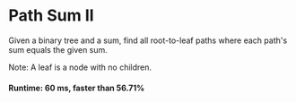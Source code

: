 # Path Sum II

Given a binary tree and a sum, find all root-to-leaf paths where each path's sum equals the given sum.

Note: A leaf is a node with no children.

#### Runtime: 60 ms, faster than 56.71%

